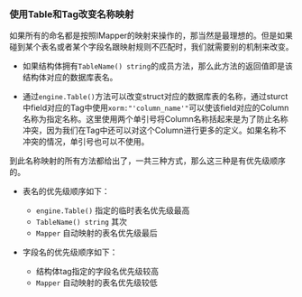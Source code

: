 ### 使用Table和Tag改变名称映射

如果所有的命名都是按照IMapper的映射来操作的，那当然是最理想的。但是如果碰到某个表名或者某个字段名跟映射规则不匹配时，我们就需要别的机制来改变。

* 如果结构体拥有`TableName() string`的成员方法，那么此方法的返回值即是该结构体对应的数据库表名。

* 通过`engine.Table()`方法可以改变struct对应的数据库表的名称，通过sturct中field对应的Tag中使用`xorm:"'column_name'"`可以使该field对应的Column名称为指定名称。这里使用两个单引号将Column名称括起来是为了防止名称冲突，因为我们在Tag中还可以对这个Column进行更多的定义。如果名称不冲突的情况，单引号也可以不使用。

到此名称映射的所有方法都给出了，一共三种方式，那么这三种是有优先级顺序的。

* 表名的优先级顺序如下：

    * `engine.Table()` 指定的临时表名优先级最高
    * `TableName() string` 其次
    * `Mapper` 自动映射的表名优先级最后

* 字段名的优先级顺序如下：

    * 结构体tag指定的字段名优先级较高
    * `Mapper` 自动映射的表名优先级较低
